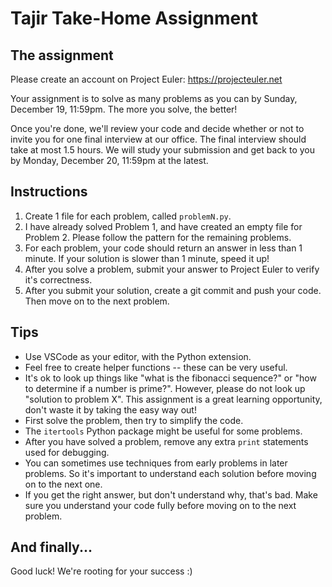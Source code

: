 # Tajir Take-Home Assignment


## The assignment
Please create an account on Project Euler: https://projecteuler.net

Your assignment is to solve as many problems as you can by Sunday, December 19, 11:59pm. The more you solve, the better!

Once you're done, we'll review your code and decide whether or not to invite you for one final interview at our office. The final interview should take at most 1.5 hours. We will study your submission and get back to you by Monday, December 20, 11:59pm at the latest.


## Instructions
1. Create 1 file for each problem, called `problemN.py`.
2. I have already solved Problem 1, and have created an empty file for Problem 2. Please follow the pattern for the remaining problems.
3. For each problem, your code should return an answer in less than 1 minute. If your solution is slower than 1 minute, speed it up!
4. After you solve a problem, submit your answer to Project Euler to verify it's correctness.
5. After you submit your solution, create a git commit and push your code. Then move on to the next problem.


## Tips
- Use VSCode as your editor, with the Python extension.
- Feel free to create helper functions -- these can be very useful.
- It's ok to look up things like "what is the fibonacci sequence?" or "how to determine if a number is prime?". However, please do not look up "solution to problem X". This assignment is a great learning opportunity, don't waste it by taking the easy way out!
- First solve the problem, then try to simplify the code.
- The `itertools` Python package might be useful for some problems.
- After you have solved a problem, remove any extra `print` statements used for debugging.
- You can sometimes use techniques from early problems in later problems. So it's important to understand each solution before moving on to the next one.
- If you get the right answer, but don't understand why, that's bad. Make sure you understand your code fully before moving on to the next problem.


## And finally...
Good luck! We're rooting for your success :)
